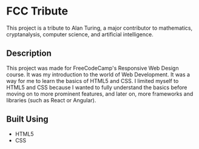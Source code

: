 # FCC Tribute

This project is a tribute to Alan Turing, a major contributor to mathematics, cryptanalysis, computer science, and artificial intelligence.


## Description

This project was made for FreeCodeCamp's Responsive Web Design course. It was my introduction to the world of Web Development. It was a way for me to learn the basics of HTML5 and CSS. 
I limited myself to HTML5 and CSS because I wanted to fully understand the basics before moving on to more prominent features, and later on, more frameworks and libraries (such as React or Angular). 

## Built Using
* HTML5
* CSS


